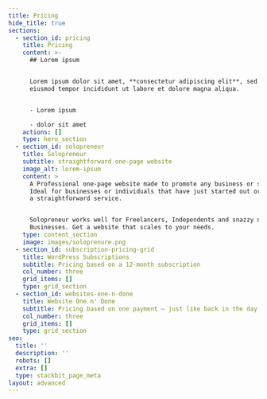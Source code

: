 ```yaml
---
title: Pricing
hide_title: true
sections:
  - section_id: pricing
    title: Pricing
    content: >-
      ## Lorem ipsum


      Lorem ipsum dolor sit amet, **consectetur adipiscing elit**, sed do
      eiusmod tempor incididunt ut labore et dolore magna aliqua.


      - Lorem ipsum

      - dolor sit amet
    actions: []
    type: hero_section
  - section_id: solopreneur
    title: Solopreneur
    subtitle: straightforward one-page website
    image_alt: lorem-ipsum
    content: >
      A Professional one-page website made to promote any business or service.
      Ideal for businesses or individuals that have just started out or provide
      a straightforward service.


      Solopreneur works well for Freelancers, Independents and snazzy new
      Businesses. Get a website that scales to your needs.
    type: content_section
    image: images/soloprenure.png
  - section_id: subscription-pricing-grid
    title: WordPress Subscriptions
    subtitle: Pricing based on a 12-month subscription
    col_number: three
    grid_items: []
    type: grid_section
  - section_id: websites-one-n-done
    title: Website One n' Done
    subtitle: Pricing based on one payment – just like back in the day.
    col_number: three
    grid_items: []
    type: grid_section
seo:
  title: ''
  description: ''
  robots: []
  extra: []
  type: stackbit_page_meta
layout: advanced
---
```


